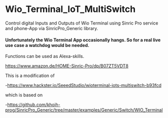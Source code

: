 # Wio_Terminal_IoT_MultiSwitch

Control digital Inputs and Outputs of Wio Terminal using Sinric Pro service and phone-App via SinricPro_Generic library.

#### Unfortunately the Wio Terminal App occasionally hangs. So for a real live use case a watchdog would be needed.

Functions can be used as Alexa-skills.

https://www.amazon.de/HOME-Sinric-Pro/dp/B07ZT5VDT8


This is a modification of

-https://www.hackster.io/SeeedStudio/wioterminal-iots-multiswitch-b93fcd

which is based on

-https://github.com/khoih-prog/SinricPro_Generic/tree/master/examples/Generic/Switch/WIO_Terminal
